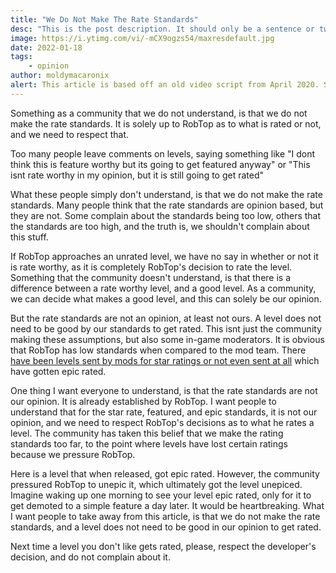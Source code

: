 ```yaml
---
title: "We Do Not Make The Rate Standards"
desc: "This is the post description. It should only be a sentence or two long."
image: https://i.ytimg.com/vi/-mCX9ogzs54/maxresdefault.jpg
date: 2022-01-18
tags:
    - opinion
author: moldymacaronix
alert: This article is based off an old video script from April 2020. Some opinions may no longer reflect the views of the author.
---
```


Something as a community that we do not understand, is that we do not make the rate standards. It is solely up to RobTop as to what is rated or not, and we need to respect that.

Too many people leave comments on levels, saying something like "I dont think this is feature worthy but its going to get featured anyway" or "This isnt rate worthy in my opinion, but it is still going to get rated"





What these people simply don't understand, is that we do not make the rate standards. Many people think that the rate standards are opinion based, but they are not. Some complain about the standards being too low, others that the standards are too high, and the truth is, we shouldn't complain about this stuff.





If RobTop approaches an unrated level, we have no say in whether or not it is rate worthy, as it is completely RobTop's decision to rate the level. Something that the community doesn't understand, is that there is a difference between a rate worthy level, and a good level. As a community, we can decide what makes a good level, and this can solely be our opinion.





But the rate standards are not an opinion, at least not ours. A level does not need to be good by our standards to get rated. This isnt just the community making these assumptions, but also some in-game moderators. It is obvious that RobTop has low standards when compared to the mod team. There [have been levels sent by mods for star ratings or not even sent at all]() which have gotten epic rated.





One thing I want everyone to understand, is that the rate standards are not our opinion. It is already established by RobTop. I want people to understand that for the star rate, featured, and epic standards, it is not our opinion, and we need to respect RobTop's decisions as to what he rates a level. The community has taken this belief that we make the rating standards too far, to the point where levels have lost certain ratings because we pressure RobTop.





Here is a level that when released, got epic rated. However, the community pressured RobTop to unepic it, which ultimately got the level unepiced. Imagine waking up one morning to see your level epic rated, only for it to get demoted to a simple feature a day later. It would be heartbreaking. What I want people to take away from this article, is that we do not make the rate standards, and a level does not need to be good in our opinion to get rated.





Next time a level you don't like gets rated, please, respect the developer's decision, and do not complain about it.